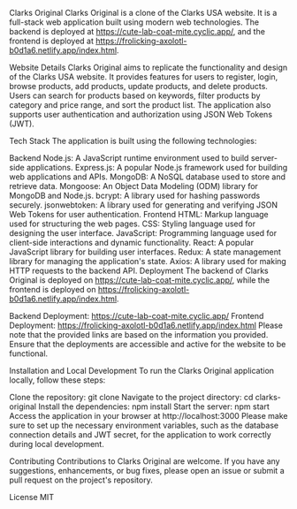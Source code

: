 Clarks Original
Clarks Original is a clone of the Clarks USA website. It is a full-stack web application built using modern web technologies. The backend is deployed at https://cute-lab-coat-mite.cyclic.app/, and the frontend is deployed at https://frolicking-axolotl-b0d1a6.netlify.app/index.html.

Website Details
Clarks Original aims to replicate the functionality and design of the Clarks USA website. It provides features for users to register, login, browse products, add products, update products, and delete products. Users can search for products based on keywords, filter products by category and price range, and sort the product list. The application also supports user authentication and authorization using JSON Web Tokens (JWT).

Tech Stack
The application is built using the following technologies:

Backend
Node.js: A JavaScript runtime environment used to build server-side applications.
Express.js: A popular Node.js framework used for building web applications and APIs.
MongoDB: A NoSQL database used to store and retrieve data.
Mongoose: An Object Data Modeling (ODM) library for MongoDB and Node.js.
bcrypt: A library used for hashing passwords securely.
jsonwebtoken: A library used for generating and verifying JSON Web Tokens for user authentication.
Frontend
HTML: Markup language used for structuring the web pages.
CSS: Styling language used for designing the user interface.
JavaScript: Programming language used for client-side interactions and dynamic functionality.
React: A popular JavaScript library for building user interfaces.
Redux: A state management library for managing the application's state.
Axios: A library used for making HTTP requests to the backend API.
Deployment
The backend of Clarks Original is deployed on https://cute-lab-coat-mite.cyclic.app/, while the frontend is deployed on https://frolicking-axolotl-b0d1a6.netlify.app/index.html.

Backend Deployment: https://cute-lab-coat-mite.cyclic.app/
Frontend Deployment: https://frolicking-axolotl-b0d1a6.netlify.app/index.html
Please note that the provided links are based on the information you provided. Ensure that the deployments are accessible and active for the website to be functional.

Installation and Local Development
To run the Clarks Original application locally, follow these steps:

Clone the repository: git clone <repository-url>
Navigate to the project directory: cd clarks-original
Install the dependencies: npm install
Start the server: npm start
Access the application in your browser at http://localhost:3000
Please make sure to set up the necessary environment variables, such as the database connection details and JWT secret, for the application to work correctly during local development.

Contributing
Contributions to Clarks Original are welcome. If you have any suggestions, enhancements, or bug fixes, please open an issue or submit a pull request on the project's repository.

License
MIT
